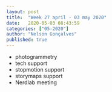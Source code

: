 ```yaml
---
layout: post
title:  "Week 27 april - 03 may 2020"
date:   2020-05-03 08:43:59
categories: ["05-2020"]
author: "Nelson Gonçalves"
published: true
---
```


* photogrammetry
* tech support
* stopmotion support
* storymaps support
* Nerdlab meeting

